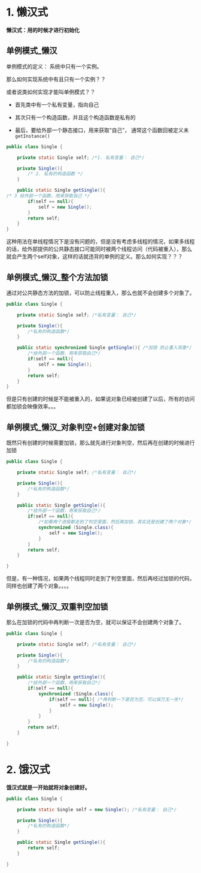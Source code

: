 

# 1. 懒汉式

**懒汉式：用的时候才进行初始化**

## 单例模式_懒汉

单例模式的定义： 系统中只有一个实例。

那么如何实现系统中有且只有一个实例？？

或者说类如何实现才能叫单例模式？？

- 首先类中有一个私有变量，指向自己

- 其次只有一个构造函数，并且这个构造函数是私有的

- 最后，要给外部一个静态接口，用来获取“自己”， 通常这个函数回被定义未`getInstance()`

```java
public class Single {

    private static Single self; /*1. 私有变量： 自己*/

    private Single(){
        /* 2. 私有的构造函数 */
    }

    public static Single getSingle(){/* 3 给外部一个函数，用来获取自己 */
        if(self == null){
            self = new Single();
        }
        return self;
    }
}

```



这种用法在单线程情况下是没有问题的，但是没有考虑多线程的情况，如果多线程的话，给外部提供的公共静态接口可能同时被两个线程访问（代码被重入），那么就会产生两个self对象，这样的话就违背的单例的定义。那么如何实现？？？



## 单例模式_懒汉_整个方法加锁

通过对公共静态方法的加锁，可以防止线程重入，那么也就不会创建多个对象了。

```java
public class Single {

    private static Single self; /*私有变量： 自己*/

    private Single(){
        /*私有的构造函数*/
    }

    public static synchronized Single getSingle(){ /*加锁 防止重入现象*/
        /*给外部一个函数，用来获取自己*/
        if(self == null){
            self = new Single();
        }
        return self;
    }
}
```



但是只有创建的时候是不能被重入的，如果说对象已经被创建了以后，所有的访问都加锁会映像效率。。。



## 单例模式_懒汉_对象判空+创建对象加锁



既然只有创建的时候需要加锁，那么就先进行对象判空，然后再在创建的时候进行加锁

```java
public class Single {

    private static Single self; /*私有变量： 自己*/

    private Single(){
        /*私有的构造函数*/
    }

    public static Single getSingle(){ 
        /*给外部一个函数，用来获取自己*/
        if(self == null){
            /*如果两个进程都走到了判空里面，然后再加锁，其实还是创建了两个对象*/
            synchronized (Single.class){
                self = new Single();
            }
        }
        return self;
    }

}

```



但是，有一种情况，如果两个线程同时走到了判空里面，然后再经过加锁的代码，同样也创建了两个对象。。。。



## 单例模式_懒汉_双重判空加锁

那么在加锁的代码中再判断一次是否为空，就可以保证不会创建两个对象了。

```java
public class Single {

    private static Single self; /*私有变量： 自己*/

    private Single(){
        /*私有的构造函数*/
    }

    public static Single getSingle(){
        /*给外部一个函数，用来获取自己*/
        if(self == null){
            synchronized (Single.class){
                if(self == null){ /*再判断一下是否为空，可以保万无一失*/
                    self = new Single();
                }
            }
        }
        return self;
    }

}


```



# 2. 饿汉式

**饿汉式就是一开始就将对象创建好。**

```java
public class Single {

    private static Single self = new Single(); /*私有变量： 自己*/

    private Single(){
        /*私有的构造函数*/
    }

    public static Single getSingle(){
        return self;
    }

}


```

